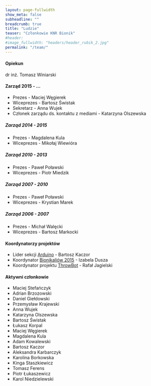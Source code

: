 ```yaml
---
layout: page-fullwidth
show_meta: false
subheadline: ""
breadcrumb: true
title: "Ludzie"
teaser: "Członkowie KNR Bionik"
#header:
#image_fullwidth: "headers/header_rubik_2.jpg"
permalink: "/team/"
---
```

<!--{% assign sorted_pages = (site.categories.team) %}
<ul class="small-block-grid-1 medium-block-grid-2 large-block-grid-3">
    {% for member in sorted_pages reversed%}
    <li>
    {% if member.image.thumb %}
    <p><center><img class="text-center photo-round" style="height: 200px" src="{{ site.urlimg }}/team/{{ member.image.thumb }}" /><br /></center></p>
    {% endif %}
    <div><i>{{ member.info.title }}</i></div>
    <div style="font-size: 150%; font-weight: bold">{{ member.title }}</div>
    <p style="font-size: 90%">{{ member.teaser }}</p>
    {% if member.info.full %}
    <div class="text-right"><a href="{{ site.url }}{{ member.url }}">More...</a></div>
    {% endif %}
    </li>
    {% endfor %}
</ul> -->
<h4>Opiekun</h4>
dr inż. Tomasz Winiarski
<h4>Zarząd 2015 - ...</h4>
<ul>
<li>Prezes - Maciej Węgierek</li>
<li>Wiceprezes - Bartosz Świstak</li>
<li>Sekretarz - Anna Wujek</li>
<li>Członek zarządu ds. kontaktu z mediami - Katarzyna Olszewska</li>
</ul>

<h5>Zarząd 2014 - 2015</h5>
<ul>
<li>Prezes - Magdalena Kula</li>
<li>Wiceprezes - Mikołaj Wiewióra</li>
</ul>

<h5>Zarząd 2010 - 2013</h5>
<ul>
<li>Prezes - Paweł Poławski</li>
<li>Wiceprezes - Piotr Miedzik</li>
</ul>

<h5>Zarząd 2007 - 2010</h5>
<ul>
<li>Prezes - Paweł Poławski</li>
<li>Wiceprezes - Krystian Marek</li>
</ul>

<h5>Zarząd 2006 - 2007</h5>
<ul>
<li>Prezes - Michał Walęcki</li>
<li>Wiceprezes - Bartosz Markocki</li>
</ul>

<h4>Koordynatorzy projektów</h4>
<ul>
<li>Lider sekcji <a href="{{ site.url }}/projects/arduino/">Arduino</a> - Bartosz Kaczor</li>
<li>Koordynator <a href="http://bionikalia.pl" target="_blank">Bionikaliów 2015</a> - Izabela Dusza</li>
<li>Koordynator projektu <a href="{{ site.url }}/projects/throw-bot/">ThrowBot</a> - Rafał Jagielski</li>
</ul>

<h4>Aktywni członkowie</h4>
<ul>
<li>Maciej Stefańczyk</li>
<li>Adrian Brzozowski </li>
<li>Daniel Giełdowski</li>
<li>Przemysław Krajewski</li>
<li>Anna Wujek</li>
<li>Katarzyna Olszewska</li>
<li>Bartosz Świstak</li>
<li>Łukasz Korpal</li>
<li>Maciej Węgierek</li>
<li>Magdalena Kula</li>
<li>Adam Kowalewski</li>
<li>Bartosz Kaczor</li>
<li>Aleksandra Karbarczyk</li>
<li>Karolina Borkowska</li>
<li>Kinga Staszkiewicz</li>
<li>Tomasz Ferens</li>
<li>Piotr Łukaszewicz</li>
<li>Karol Niedzielewski</li>

</ul>


